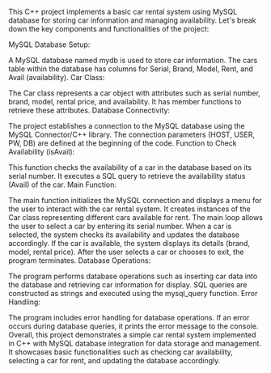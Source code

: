 This C++ project implements a basic car rental system using MySQL database for storing car information and managing availability. Let's break down the key components and functionalities of the project:

MySQL Database Setup:

A MySQL database named mydb is used to store car information.
The cars table within the database has columns for Serial, Brand, Model, Rent, and Avail (availability).
Car Class:

The Car class represents a car object with attributes such as serial number, brand, model, rental price, and availability.
It has member functions to retrieve these attributes.
Database Connectivity:

The project establishes a connection to the MySQL database using the MySQL Connector/C++ library.
The connection parameters (HOST, USER, PW, DB) are defined at the beginning of the code.
Function to Check Availability (isAvail):

This function checks the availability of a car in the database based on its serial number.
It executes a SQL query to retrieve the availability status (Avail) of the car.
Main Function:

The main function initializes the MySQL connection and displays a menu for the user to interact with the car rental system.
It creates instances of the Car class representing different cars available for rent.
The main loop allows the user to select a car by entering its serial number.
When a car is selected, the system checks its availability and updates the database accordingly.
If the car is available, the system displays its details (brand, model, rental price).
After the user selects a car or chooses to exit, the program terminates.
Database Operations:

The program performs database operations such as inserting car data into the database and retrieving car information for display.
SQL queries are constructed as strings and executed using the mysql_query function.
Error Handling:

The program includes error handling for database operations. If an error occurs during database queries, it prints the error message to the console.
Overall, this project demonstrates a simple car rental system implemented in C++ with MySQL database integration for data storage and management. It showcases basic functionalities such as checking car availability, selecting a car for rent, and updating the database accordingly.
